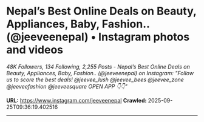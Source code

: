 # Nepal’s Best Online Deals on Beauty, Appliances, Baby, Fashion.. (@jeeveenepal) • Instagram photos and videos

*48K Followers, 134 Following, 2,255 Posts - Nepal’s Best Online Deals on Beauty, Appliances, Baby, Fashion.. (@jeeveenepal) on Instagram: "Follow us to score the best deals!
@jeevee_lush @jeevee_bees @jeevee_zone @jeeveefashion @jeeveesquare 
OPEN APP
👇👇"*

**URL:** https://www.instagram.com/jeeveenepal
**Crawled:** 2025-09-25T09:36:19.402516

---

